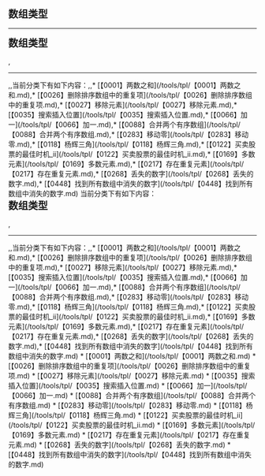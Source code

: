 <div style="font-size: 20px; margin-bottom: 15px; font-weight: bold;">数组类型</div>
<hr style="height: 1px; margin: 1em 0px;" />
<div style="font-size: 20px; margin-bottom: 15px; font-weight: bold;">数组类型</div>,<hr style="height: 1px; margin: 1em 0px;" />,,当前分类下有如下内容：,,* [【0001】两数之和](/tools/tpl/【0001】两数之和.md),* [【0026】删除排序数组中的重复项](/tools/tpl/【0026】删除排序数组中的重复项.md),* [【0027】移除元素](/tools/tpl/【0027】移除元素.md),* [【0035】搜索插入位置](/tools/tpl/【0035】搜索插入位置.md),* [【0066】加一](/tools/tpl/【0066】加一.md),* [【0088】合并两个有序数组](/tools/tpl/【0088】合并两个有序数组.md),* [【0283】移动零](/tools/tpl/【0283】移动零.md),* [【0118】杨辉三角](/tools/tpl/【0118】杨辉三角.md),* [【0122】买卖股票的最佳时机_ii](/tools/tpl/【0122】买卖股票的最佳时机_ii.md),* [【0169】多数元素](/tools/tpl/【0169】多数元素.md),* [【0217】存在重复元素](/tools/tpl/【0217】存在重复元素.md),* [【0268】丢失的数字](/tools/tpl/【0268】丢失的数字.md),* [【0448】找到所有数组中消失的数字](/tools/tpl/【0448】找到所有数组中消失的数字.md)
当前分类下有如下内容：
<div style="font-size: 20px; margin-bottom: 15px; font-weight: bold;">数组类型</div>,<hr style="height: 1px; margin: 1em 0px;" />,,当前分类下有如下内容：,,* [【0001】两数之和](/tools/tpl/【0001】两数之和.md),* [【0026】删除排序数组中的重复项](/tools/tpl/【0026】删除排序数组中的重复项.md),* [【0027】移除元素](/tools/tpl/【0027】移除元素.md),* [【0035】搜索插入位置](/tools/tpl/【0035】搜索插入位置.md),* [【0066】加一](/tools/tpl/【0066】加一.md),* [【0088】合并两个有序数组](/tools/tpl/【0088】合并两个有序数组.md),* [【0283】移动零](/tools/tpl/【0283】移动零.md),* [【0118】杨辉三角](/tools/tpl/【0118】杨辉三角.md),* [【0122】买卖股票的最佳时机_ii](/tools/tpl/【0122】买卖股票的最佳时机_ii.md),* [【0169】多数元素](/tools/tpl/【0169】多数元素.md),* [【0217】存在重复元素](/tools/tpl/【0217】存在重复元素.md),* [【0268】丢失的数字](/tools/tpl/【0268】丢失的数字.md),* [【0448】找到所有数组中消失的数字](/tools/tpl/【0448】找到所有数组中消失的数字.md)
* [【0001】两数之和](/tools/tpl/【0001】两数之和.md)
* [【0026】删除排序数组中的重复项](/tools/tpl/【0026】删除排序数组中的重复项.md)
* [【0027】移除元素](/tools/tpl/【0027】移除元素.md)
* [【0035】搜索插入位置](/tools/tpl/【0035】搜索插入位置.md)
* [【0066】加一](/tools/tpl/【0066】加一.md)
* [【0088】合并两个有序数组](/tools/tpl/【0088】合并两个有序数组.md)
* [【0283】移动零](/tools/tpl/【0283】移动零.md)
* [【0118】杨辉三角](/tools/tpl/【0118】杨辉三角.md)
* [【0122】买卖股票的最佳时机_ii](/tools/tpl/【0122】买卖股票的最佳时机_ii.md)
* [【0169】多数元素](/tools/tpl/【0169】多数元素.md)
* [【0217】存在重复元素](/tools/tpl/【0217】存在重复元素.md)
* [【0268】丢失的数字](/tools/tpl/【0268】丢失的数字.md)
* [【0448】找到所有数组中消失的数字](/tools/tpl/【0448】找到所有数组中消失的数字.md)